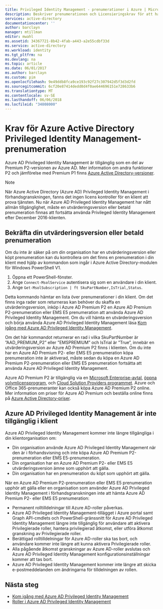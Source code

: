 ```yaml
---
title: Privileged Identity Management - prenumerationer i Azure | Microsoft Docs
description: Beskriver prenumerationen och Licensieringskrav för att hantera och använda Azure AD Privileged Identity Management i din klient
services: active-directory
documentationcenter: ''
author: barclayn
manager: mtillman
editor: mwahl
ms.assetid: 34367721-8b42-4fab-a443-a2e55cdbf33d
ms.service: active-directory
ms.workload: identity
ms.tgt_pltfrm: na
ms.devlang: na
ms.topic: article
ms.date: 06/01/2017
ms.author: barclayn
ms.custom: pim
ms.openlocfilehash: 9e49ddb8fca9ce193c92f27c307942d5f3d3d2fd
ms.sourcegitcommit: 6cf20e87414dedd0d4f0ae644696151e728633b6
ms.translationtype: MT
ms.contentlocale: sv-SE
ms.lasthandoff: 06/06/2018
ms.locfileid: "34808000"
---
```

# <a name="azure-active-directory-privileged-identity-management-subscription-requirements"></a>Krav för Azure Active Directory Privileged Identity Management-prenumeration

Azure AD Privileged Identity Management är tillgänglig som en del av Premium P2-versionen av Azure AD. Mer information om andra funktioner P2 och jämförelse med Premium P1 finns [Azure Active Directory-versioner](../active-directory-editions.md).

>[!NOTE]
När Azure Active Directory (Azure AD) Privileged Identity Management i förhandsgranskningen, fanns det ingen licens kontroller för en klient att prova tjänsten.  Nu när Azure AD Privileged Identity Management har nått allmän tillgänglighet, måste en utvärderingsversion eller betald prenumeration finnas att fortsätta använda Privileged Identity Management efter December 2016-klienten.
  

## <a name="confirm-your-trial-or-paid-subscription"></a>Bekräfta din utvärderingsversion eller betald prenumeration

Om du inte är säker på om din organisation har en utvärderingsversion eller köpt prenumeration kan du kontrollera om det finns en prenumeration i din klient med hjälp av kommandon som ingår i Azure Active Directory-modulen för Windows PowerShell V1. 
1. Öppna ett PowerShell-fönster.
2. Ange `Connect-MsolService` autentisera sig som en användare i din klient.
3. Ange `Get-MsolSubscription | ft SkuPartNumber,IsTrial,Status`.

Detta kommando hämtar en lista över prenumerationer i din klient. Om det finns inga rader som returneras kan behöver du skaffa en utvärderingsversion, inköp i Azure AD Premium P2 en Azure AD Premium P2-prenumeration eller EMS E5 prenumeration att använda Azure AD Privileged Identity Management.  Om du vill hämta en utvärderingsversion och börja använda Azure AD Privileged Identity Management läsa [Kom igång med Azure AD Privileged Identity Management](../active-directory-privileged-identity-management-getting-started.md).

Om det här kommandot returnerar en rad i vilka SkuPartNumber är ”AAD_PREMIUM_P2” eller ”EMSPREMIUM” och IsTrial är ”True”, innebär en utvärderingsversion av Azure AD Premium P2 finns i klienten.  Om du inte har en Azure AD Premium P2- eller EMS E5 prenumeration köpa prenumeration inte är aktiverad, måste sedan du köpa en Azure AD Premium P2-prenumeration eller EMS E5 prenumeration fortsätta att använda Azure AD Privileged Identity Management.

Azure AD Premium P2 är tillgänglig via en [Microsoft Enterprise-avtal](https://www.microsoft.com/en-us/licensing/licensing-programs/enterprise.aspx), [öppna volymlicensprogram](https://www.microsoft.com/en-us/licensing/licensing-programs/open-license.aspx), och [Cloud Solution Providers programmet](https://partner.microsoft.com/en-US/cloud-solution-provider). Azure och Office 365-prenumeranter kan också köpa Azure AD Premium P2 online.  Mer information om priser för Azure AD Premium och beställa online finns på [Azure Active Directory-priser](https://azure.microsoft.com/pricing/details/active-directory/).

## <a name="azure-ad-privileged-identity-management-is-not-available-in-tenant"></a>Azure AD Privileged Identity Management är inte tillgänglig i klient

Azure AD Privileged Identity Management kommer inte längre tillgängliga i din klientorganisation om:
- Din organisation använde Azure AD Privileged Identity Management när den är i förhandsvisning och inte köpa Azure AD Premium P2-prenumeration eller EMS E5-prenumeration.
- Din organisation har en Azure AD Premium P2- eller EMS E5 utvärderingsversion ämne som upphört att gälla.
- Din organisation har en prenumeration du köpt som upphört att gälla.

När en Azure AD Premium P2-prenumeration eller EMS E5 prenumeration upphör att gälla eller en organisation som använder Azure AD Privileged Identity Management i förhandsgranskningen inte att hämta Azure AD Premium P2- eller EMS E5 prenumeration:

- Permanent rolltilldelningar till Azure AD-roller påverkas.
- Azure AD Privileged Identity Management-tillägget i Azure portal samt Graph API-cmdlets och PowerShell-gränssnitt för Azure AD Privileged Identity Management längre inte tillgänglig för användare att aktivera Privilegierade roller, hantera privilegierad åtkomst, eller utföra åtkomst granskning av Privilegierade roller.
- Berättigad rolltilldelningar för Azure AD-roller ska tas bort, och användare kommer inte längre att kunna aktivera Privilegierade roller.
- Alla pågående åtkomst granskningar av Azure AD-roller avslutas och Azure AD Privileged Identity Management konfigurationsinställningar kommer att tas bort.
- Azure AD Privileged Identity Management kommer inte längre att skicka e-postmeddelanden om ändringarna för tilldelningen av rollen.

## <a name="next-steps"></a>Nästa steg

- [Kom igång med Azure AD Privileged Identity Management](../active-directory-privileged-identity-management-getting-started.md)
- [Roller i Azure AD Privileged Identity Management](../active-directory-privileged-identity-management-roles.md)
